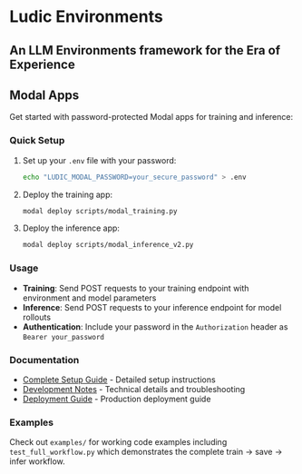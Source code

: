 # Ludic Environments
## An LLM Environments framework for the Era of Experience

## Modal Apps

Get started with password-protected Modal apps for training and inference:

### Quick Setup
1. Set up your `.env` file with your password:
   ```bash
   echo "LUDIC_MODAL_PASSWORD=your_secure_password" > .env
   ```

2. Deploy the training app:
   ```bash
   modal deploy scripts/modal_training.py
   ```

3. Deploy the inference app:
   ```bash
   modal deploy scripts/modal_inference_v2.py
   ```

### Usage
- **Training**: Send POST requests to your training endpoint with environment and model parameters
- **Inference**: Send POST requests to your inference endpoint for model rollouts
- **Authentication**: Include your password in the `Authorization` header as `Bearer your_password`

### Documentation
- [Complete Setup Guide](docs/modal_setup.md) - Detailed setup instructions
- [Development Notes](docs/modal_development_notes.md) - Technical details and troubleshooting
- [Deployment Guide](docs/modal_deployment_guide.md) - Production deployment guide

### Examples
Check out `examples/` for working code examples including `test_full_workflow.py` which demonstrates the complete train → save → infer workflow.
